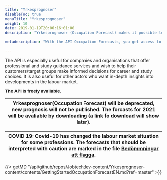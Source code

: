```yaml
---
title: "Yrkesprognoser"
disableToc: true
menuTitle: "Yrkesprognoser"
weight: 10
date: 2019-01-19T20:06:16+01:00
description: "Yrkesprognoser (Occupation Forecast) makes it possible to show forecasts of recruitment needs in different professions/professional groups for one and five years respectively. The forecasts are based on interviews with employers that are conducted twice a year by Statistics Sweden/the Swedish Public Employment Service. The API also provides information on the competitive situation a job seeker can expect in different professions/professional groups."

metadescription: "With the API Occupation Forecasts, you get access to the Swedish Public Employment Service's forecasts for various occupations. Read more"

---
```

The API is especially useful for companies and organisations that offer professional and study guidance services and wish to help their customers/target groups make informed decisions for career and study choices. It is also useful for other actors who want in-depth insights into developments in the labour market.

**The API is freely available.**

| Yrkesprognoser(Occupation Forecast) will be deprecated, new prognosis will not be published. The forcasts for 2021 will be avaliable by downloading (a link fo download will show later).  |
| --- |


| COVID 19: Covid-19 has changed the labour market situation for some professions. The forecasts that should be interpreted with caution are marked in the file [Bedömmningar att flagga](/files/covid.csv).   |
| --- |


{{< getMD "/api/github/repos/Jobtechdev-content/Yrkesprognoser-content/contents/GettingStartedOccupationForecastEN.md?ref=master" >}}

